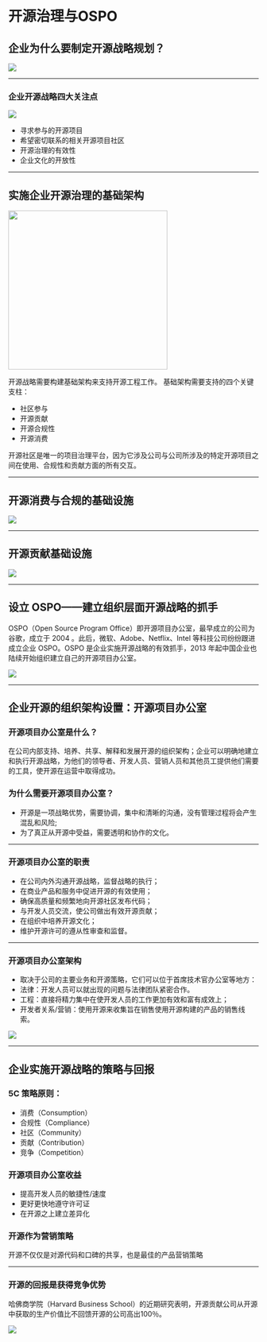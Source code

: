 # 开源治理与OSPO

## 企业为什么要制定开源战略规划？

<img src="./img/OSS-Strategy.png" />

---

### 企业开源战略四大关注点

<img src="./img/4-major-concerns.png" />

* 寻求参与的开源项目
* 希望密切联系的相关开源项目社区
* 开源治理的有效性
* 企业文化的开放性

---

## 实施企业开源治理的基础架构

<img src="./img/Open-Source-Governance-Infrastructure.png" width="320px" />

开源战略需要构建基础架构来支持开源工程工作。
基础架构需要支持的四个关键支柱：

* 社区参与
* 开源贡献
* 开源合规性
* 开源消费

开源社区是唯一的项目治理平台，因为它涉及公司与公司所涉及的特定开源项目之间在使用、合规性和贡献方面的所有交互。 

---

## 开源消费与合规的基础设施

<img src="./img/Open-Source-Governance-Infrastructure-1.png" />

---

## 开源贡献基础设施

<img src="./img/Open-Source-Governance-Infrastructure-2.png" />

---

## 设立 OSPO——建立组织层面开源战略的抓手

OSPO（Open Source Program Office）即开源项目办公室，最早成立的公司为谷歌，成立于 2004 。此后，微软、Adobe、Netflix、Intel 等科技公司纷纷跟进成立企业 OSPO。OSPO 是企业实施开源战略的有效抓手，2013 年起中国企业也陆续开始组织建立自己的开源项目办公室。

<img src="./img/OSPO.png" />

---

## 企业开源的组织架构设置：开源项目办公室

### 开源项目办公室是什么？

在公司内部支持、培养、共享、解释和发展开源的组织架构；企业可以明确地建立和执行开源战略，为他们的领导者、开发人员、营销人员和其他员工提供他们需要的工具，使开源在运营中取得成功。

### 为什么需要开源项目办公室？

* 开源是一项战略优势，需要协调，集中和清晰的沟通，没有管理过程将会产生混乱和风险;
* 为了真正从开源中受益，需要透明和协作的文化。

---

### 开源项目办公室的职责

* 在公司内外沟通开源战略，监督战略的执行；
* 在商业产品和服务中促进开源的有效使用；
* 确保高质量和频繁地向开源社区发布代码；
* 与开发人员交流，使公司做出有效开源贡献；
* 在组织中培养开源文化；
* 维护开源许可的遵从性审查和监督。

---

### 开源项目办公室架构

* 取决于公司的主要业务和开源策略，它们可以位于首席技术官办公室等地方：
* 法律：开发人员可以就出现的问题与法律团队紧密合作。
* 工程：直接将精力集中在使开发人员的工作更加有效和富有成效上；
* 开发者关系/营销：使用开源来收集旨在销售使用开源构建的产品的销售线索。

<img src="./img/OSPO-2.png" />

---

## 企业实施开源战略的策略与回报

### 5C 策略原则：

* 消费（Consumption）
* 合规性（Compliance）
* 社区（Community）
* 贡献（Contribution）
* 竞争（Competition）

### 开源项目办公室收益

* 提高开发人员的敏捷性/速度 
* 更好更快地遵守许可证 
* 在开源之上建立差异化

### 开源作为营销策略

开源不仅仅是对源代码和口碑的共享，也是最佳的产品营销策略

---

### 开源的回报是获得竞争优势

哈佛商学院（Harvard Business School）的近期研究表明，开源贡献公司从开源中获取的生产价值比不回馈开源的公司高出100％。

<img src="./img/OSPO-3.png" />